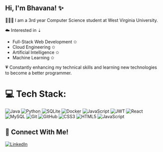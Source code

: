 ## Hi, I'm Bhavana! ✨

👩🏽‍💻 I am a 3rd year Computer Science student at West Virginia University.<br>

☁️ Interested in ⇣  
- Full-Stack Web Development ✩ 
- Cloud Engineering ✩
- Artificial Intelligence ✩
- Machine Learning ✩

💗 Constantly enhancing my technical skills and learning new technologies to become a better programmer. <br>


# 💻 Tech Stack:
![Java](https://img.shields.io/badge/java-%23ED8B00.svg?style=flat-square&logo=openjdk&logoColor=white) ![Python](https://img.shields.io/badge/python-3670A0?style=flat-square&logo=python&logoColor=ffdd54) ![SQLite](https://img.shields.io/badge/sqlite-%2307405e.svg?style=flat-square&logo=sqlite&logoColor=white) ![Docker](https://img.shields.io/badge/docker-%230db7ed.svg?style=flat-square&logo=docker&logoColor=white) ![JavaScript](https://img.shields.io/badge/javascript-%23323330.svg?style=flat-square&logo=javascript&logoColor=%23F7DF1E) ![JWT](https://img.shields.io/badge/JWT-black?style=flat-square&logo=JSON%20web%20tokens) ![React](https://img.shields.io/badge/react-%2320232a.svg?style=flat-square&logo=react&logoColor=%2361DAFB) ![MySQL](https://img.shields.io/badge/mysql-4479A1.svg?style=flat-square&logo=mysql&logoColor=white) ![Git](https://img.shields.io/badge/git-%23F05033.svg?style=flat-square&logo=git&logoColor=white) ![GitHub](https://img.shields.io/badge/github-%23121011.svg?style=flat-square&logo=github&logoColor=white) ![CSS3](https://img.shields.io/badge/css3-%231572B6.svg?style=flat-square&logo=css3&logoColor=white) ![HTML5](https://img.shields.io/badge/html5-%23E34F26.svg?style=flat-square&logo=html5&logoColor=white) ![JavaScript](https://img.shields.io/badge/javascript-%23323330.svg?style=flat-square&logo=javascript&logoColor=%23F7DF1E)

## 💌 Connect With Me!
[![LinkedIn](https://img.shields.io/badge/LinkedIn-%230077B5.svg?logo=linkedin&logoColor=white)](https://linkedin.com/in/bhavanadakshinamoorthy) 


